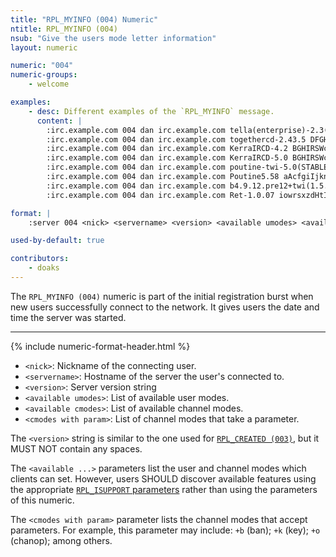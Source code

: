 ```yaml
---
title: "RPL_MYINFO (004) Numeric"
ntitle: RPL_MYINFO (004)
nsub: "Give the users mode letter information"
layout: numeric

numeric: "004"
numeric-groups:
    - welcome

examples:
    - desc: Different examples of the `RPL_MYINFO` message.
      content: |
        :irc.example.com 004 dan irc.example.com tella(enterprise)-2.3(12)-netty(5.4c)-proxy(0.9) oOiwscrknfbghexzSjFI bhijklmMnoOstvcdSuU bkohv
        :irc.example.com 004 dan irc.example.com togethercd-2.43.5 DFGHRSWabcdefjklnopqrsuwxy bchikprstveCIMORST bkloveIh
        :irc.example.com 004 dan irc.example.com KerraIRCD-4.2 BGHIRSWcdghikorswx BCDFGIJKLMNOPQRSTabceghijklmnopqrstuvz FIJLabeghjkloqv
        :irc.example.com 004 dan irc.example.com KerraIRCD-5.0 BGHIRSWcdghikorswx ABCFGHIKLMNOPQRSTXYZabcefghijklmnopqrstvwz FHILXYZabefghjkloqvw
        :irc.example.com 004 dan irc.example.com poutine-twi-5.0(STABLE) iowghraAsORTVSxNCWqBzvdHtGpI lvhopsmntikrRcaqOALQbSeIKVfMCuzNTGjZ
        :irc.example.com 004 dan irc.example.com Poutine5.58 aAcfgiIjknNoOrRstxy bceHiklmnorRstv
        :irc.example.com 004 dan irc.example.com b4.9.12.pre12+twi(1.5.0)+exnet(142353) dioOswkgxRXInPq biklmnopstvrDdRcCNuMT bklov
        :irc.example.com 004 dan irc.example.com Ret-1.0.07 iowrsxzdHtIDZRqpWGTSB lvhopsmntikraqbeIzMQNRTOVKDdGLPZSCcf

format: |
    :server 004 <nick> <servername> <version> <available umodes> <available cmodes> [<cmodes with param>]

used-by-default: true

contributors:
    - doaks
---
```

The `RPL_MYINFO (004)` numeric is part of the initial registration burst when new users successfully connect to the network. It gives users the date and time the server was started.

-----

{% include numeric-format-header.html %}

- `<nick>`: Nickname of the connecting user.
- `<servername>`: Hostname of the server the user's connected to.
- `<version>`: Server version string
- `<available umodes>`: List of available user modes.
- `<available cmodes>`: List of available channel modes.
- `<cmodes with param>`: List of channel modes that take a parameter.

The `<version>` string is similar to the one used for [`RPL_CREATED (003)`](003.html), but it MUST NOT contain any spaces.

The `<available ...>` parameters list the user and channel modes which clients can set. However, users SHOULD discover available features using the appropriate [`RPL_ISUPPORT` parameters](https://modern.ircdocs.horse/#rplisupport-parameters) rather than using the parameters of this numeric.

The `<cmodes with param>` parameter lists the channel modes that accept parameters. For example, this parameter may include: `+b` (ban); `+k` (key); `+o` (chanop); among others.
